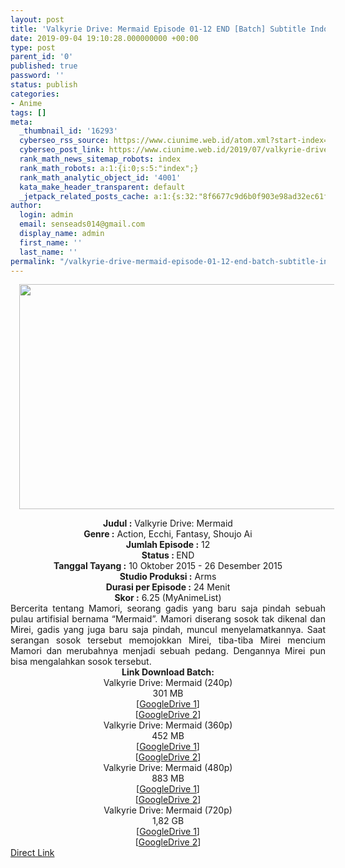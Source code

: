 ```yaml
---
layout: post
title: 'Valkyrie Drive: Mermaid Episode 01-12 END [Batch] Subtitle Indonesia'
date: 2019-09-04 19:10:28.000000000 +00:00
type: post
parent_id: '0'
published: true
password: ''
status: publish
categories:
- Anime
tags: []
meta:
  _thumbnail_id: '16293'
  cyberseo_rss_source: https://www.ciunime.web.id/atom.xml?start-index=3601&max-results=150
  cyberseo_post_link: https://www.ciunime.web.id/2019/07/valkyrie-drive-mermaid-episode-01-12.html
  rank_math_news_sitemap_robots: index
  rank_math_robots: a:1:{i:0;s:5:"index";}
  rank_math_analytic_object_id: '4001'
  kata_make_header_transparent: default
  _jetpack_related_posts_cache: a:1:{s:32:"8f6677c9d6b0f903e98ad32ec61f8deb";a:2:{s:7:"expires";i:1644003963;s:7:"payload";a:0:{}}}
author:
  login: admin
  email: senseads014@gmail.com
  display_name: admin
  first_name: ''
  last_name: ''
permalink: "/valkyrie-drive-mermaid-episode-01-12-end-batch-subtitle-indonesia/"
---
```

<div class="separator" style="clear: both; text-align: center;"><a href="https://1.bp.blogspot.com/-olXvDWED0VY/XTcBNZso1GI/AAAAAAAAcdg/DulN5bixErEX_0Y2ZnM6llEPCCAx-FhlACLcBGAs/s1600/Valkyrie%2BDrive%2B-%2BMermaid.jpg" imageanchor="1" style="margin-left: 1em; margin-right: 1em;"><img border="0" data-original-height="720" data-original-width="1280" height="360" src="{{ site.baseurl }}/assets/2019/09/Valkyrie%2BDrive%2B-%2BMermaid.jpg" width="640" /></a></div>
<p>
<div style="text-align: center;"><b>Judul</b><b><b> </b>:</b> Valkyrie Drive: Mermaid</div>
<div style="text-align: center;"><b><b>Genre :</b></b> Action, Ecchi, Fantasy, Shoujo Ai</div>
<div style="text-align: center;"><b>Jumlah Episode :</b> 12<br /><b>Status :&nbsp;</b>END<br /><b>Tanggal Tayang :</b> 10 Oktober 2015 - 26 Desember 2015<br /><b>Studio Produksi :</b> Arms<br /><b>Durasi per Episode :</b> 24 Menit</div>
<div style="text-align: center;"><b>Skor :</b> 6.25 (MyAnimeList)</div>
<div style="text-align: center;"></div>
<div style="text-align: justify;"><span class="isi">Bercerita tentang Mamori, seorang gadis yang baru saja pindah sebuah pulau artifisial bernama “Mermaid”. Mamori diserang sosok tak dikenal dan Mirei, gadis yang juga baru saja pindah, muncul menyelamatkannya. Saat serangan sosok tersebut memojokkan Mirei, tiba-tiba Mirei mencium Mamori dan merubahnya menjadi sebuah pedang. Dengannya Mirei pun bisa mengalahkan sosok tersebut.</span></div>
<div style="text-align: justify;"></div>
<div style="text-align: justify;"></div>
<div style="text-align: center;"><b>Link Download Batch:</b></div>
<div style="text-align: center;">Valkyrie Drive: Mermaid (240p)</div>
<div style="text-align: center;">301 MB</div>
<div style="text-align: center;">[<a href="https://drive.google.com/file/d/15kP44l6S8ya6MNaHUfh6lk52uzojrP5H/view" target="_blank" rel="noopener">GoogleDrive 1</a>]<br />[<a href="https://drive.google.com/file/d/1ELaj5S8OxRwtH8tnS9Agc0kzL9s4XrS3/view" target="_blank" rel="noopener">GoogleDrive 2</a>]
<div style="text-align: center;">Valkyrie Drive: Mermaid (360p)</div>
<div style="text-align: center;">452 MB</div>
<div style="text-align: center;">[<a href="https://drive.google.com/file/d/1bNWR6jY_b3achR-iBOp-jWsPJW8haMlG/view" target="_blank" rel="noopener">GoogleDrive 1</a>]<br />[<a href="https://drive.google.com/file/d/1ed6xe-dWIyvX9Hylbyhd90D4PfJqhacp/view" target="_blank" rel="noopener">GoogleDrive 2</a>]
<div style="text-align: center;">Valkyrie Drive: Mermaid (480p)</div>
<div style="text-align: center;">883 MB</div>
<div style="text-align: center;">[<a href="https://drive.google.com/file/d/1v7z04d9N0s8TdCGiJ79pBZe6IOeRPrda/view" target="_blank" rel="noopener">GoogleDrive 1</a>]<br />[<a href="https://drive.google.com/file/d/1Ge9LnBfvRSPppOxVBfrmt9VPMpCPUZRY/view" target="_blank" rel="noopener">GoogleDrive 2</a>]
<div style="text-align: center;">Valkyrie Drive: Mermaid (720p)</div>
<div style="text-align: center;">1,82 GB</div>
<div style="text-align: center;">[<a href="https://drive.google.com/file/d/1bQLkQkv0nab911Kw3TktaP_-86wMLlXV/view" target="_blank" rel="noopener">GoogleDrive 1</a>]<br />[<a href="https://drive.google.com/file/d/177nkeCPszLcW0nXXaP-VNxqva_kegNme/view" target="_blank" rel="noopener">GoogleDrive 2</a>]</div>
</div>
</div>
</div>
<link rel="stylesheet" href="https://cdnjs.cloudflare.com/ajax/libs/font-awesome/4.7.0/css/font-awesome.min.css" />
<div class="divbtn"> <a href="https://handymansurrender.com/fihup8buzv?key=94550f7ce39444073321dde3b8782f97" class="btn"><i class="fa fa-download"></i> Direct Link</a> </div>
